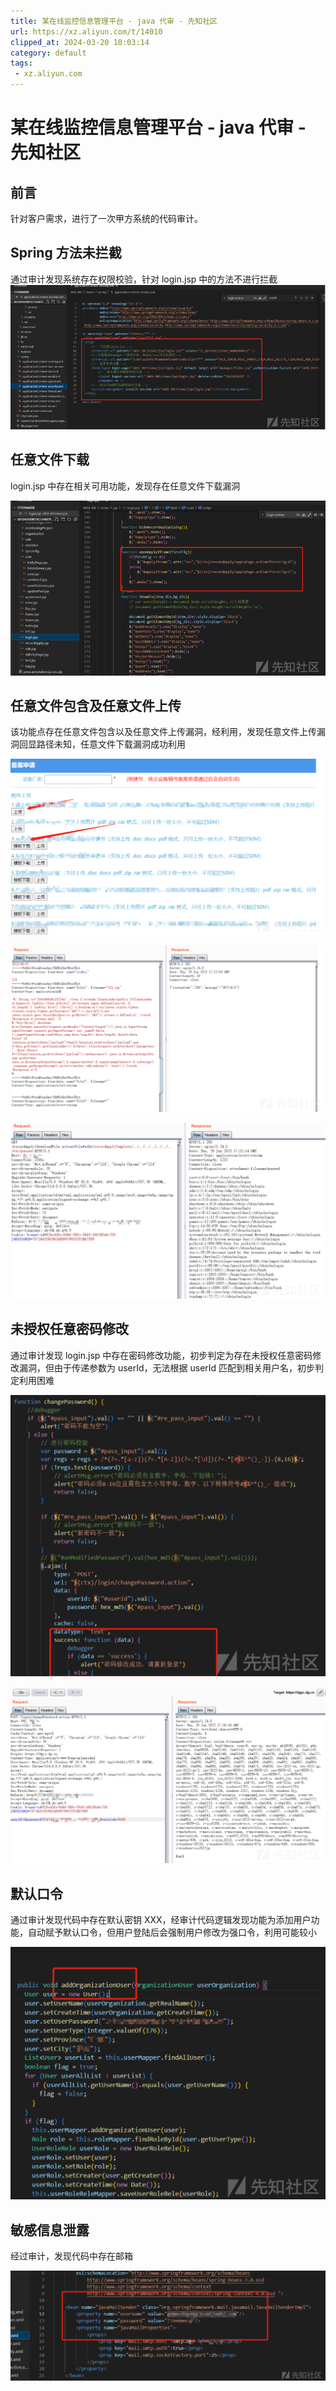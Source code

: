 ```yaml
---
title: 某在线监控信息管理平台 - java 代审 - 先知社区
url: https://xz.aliyun.com/t/14010
clipped_at: 2024-03-20 10:03:14
category: default
tags: 
 - xz.aliyun.com
---
```



# 某在线监控信息管理平台 - java 代审 - 先知社区

## 前言

针对客户需求，进行了一次甲方系统的代码审计。

## Spring 方法未拦截

通过审计发现系统存在权限校验，针对 login.jsp 中的方法不进行拦截  
[![](assets/1710900194-0c9c46ddeb777daac11929ca14e2ebbc.png)](https://xzfile.aliyuncs.com/media/upload/picture/20240301195231-2f30bbc8-d7c2-1.png)

## 任意文件下载

login.jsp 中存在相关可用功能，发现存在任意文件下载漏洞

[![](assets/1710900194-600ab8224d02d64cac4779847f2b0f07.png)](https://xzfile.aliyuncs.com/media/upload/picture/20240301195533-9be6668c-d7c2-1.png)

## 任意文件包含及任意文件上传

该功能点存在任意文件包含以及任意文件上传漏洞，经利用，发现任意文件上传漏洞回显路径未知，任意文件下载漏洞成功利用

[![](assets/1710900194-b0161cb9aad7d5faaf8c34e22c285128.png)](https://xzfile.aliyuncs.com/media/upload/picture/20240301195646-c730f0b4-d7c2-1.png)

[![](assets/1710900194-0c9673a8701b786d5900997178b715ea.png)](https://xzfile.aliyuncs.com/media/upload/picture/20240301195701-d061d824-d7c2-1.png)

[![](assets/1710900194-4c51fee8a7b3e06f28a0195f539c4627.png)](https://xzfile.aliyuncs.com/media/upload/picture/20240301195724-de5bb9b8-d7c2-1.png)

## 未授权任意密码修改

通过审计发现 login.jsp 中存在密码修改功能，初步判定为存在未授权任意密码修改漏洞，但由于传递参数为 userId，无法根据 userId 匹配到相关用户名，初步判定利用困难

[![](assets/1710900194-a4384627d0e1fa9dac02b4e11d775078.png)](https://xzfile.aliyuncs.com/media/upload/picture/20240301195755-f0c30854-d7c2-1.png)

[![](assets/1710900194-a66b4300638956ef58acbbb504726e80.png)](https://xzfile.aliyuncs.com/media/upload/picture/20240301195817-fd934954-d7c2-1.png)

## 默认口令

通过审计发现代码中存在默认密钥 XXX，经审计代码逻辑发现功能为添加用户功能，自动赋予默认口令，但用户登陆后会强制用户修改为强口令，利用可能较小

[![](assets/1710900194-2aa92f1676d4b9c9a92ab201cf512fbd.png)](https://xzfile.aliyuncs.com/media/upload/picture/20240301195906-1b29fe22-d7c3-1.png)

## 敏感信息泄露

经过审计，发现代码中存在邮箱

[![](assets/1710900194-404a31b0ff91b6b0794c4df09f9963d4.png)](https://xzfile.aliyuncs.com/media/upload/picture/20240301200004-3dc30dca-d7c3-1.png)
